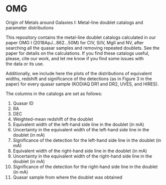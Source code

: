 # OMG
Origin of Metals around Galaxies I: Metal-line doublet catalogs and parameter distributions


   This repository contains the metal-line doublet catalogs calculated in our paper 
OMG I (2018ApJ...862...50M) for CIV, SiIV, MgII and NV, after searching all the quasar samples and 
removing repeated doublets. See the paper for details on the calculations. If you find 
these catalogs useful, please, cite our work, and let me know if you find some issues with  
the data or its use.


   Additionally, we include here the plots of the distributions of equivalent widths, redshift 
and significance of the detections (as in Figure 3 in the paper) for 
every quasar sample (KODIAQ DR1 and DR2, UVES, and HIRES).

The columns in the catalogs are set as follows:
1.  Quasar ID
2.  RA
3.  DEC
4.  Weighted-mean redshift of the doublet 
5.  Equivalent width of the left-hand side line in the doublet (in mA)
6.  Uncertainty in the equivalent width of the left-hand side line in the doublet (in mA)
7.  Significance of the detection for the left-hand side line in the doublet (in mA)
8.  Equivalent width of the right-hand side line in the doublet (in mA)
9.  Uncertainty in the equivalent width of the right-hand side line in the doublet (in mA)
10. Significance of the detection for the right-hand side line in the doublet (in mA)
11. Quasar sample from where the doublet was obtained



